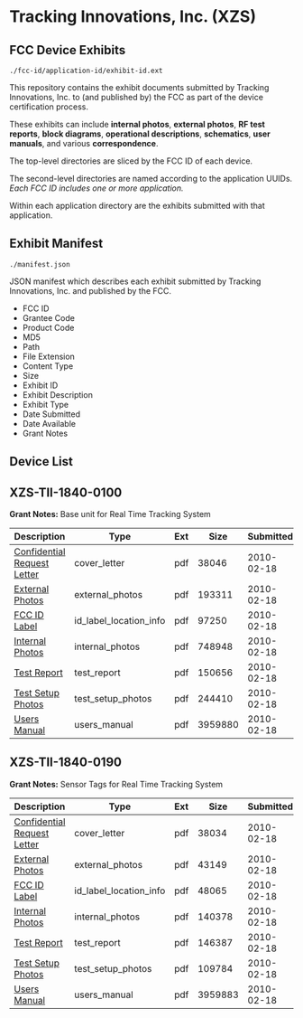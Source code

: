 # Tracking Innovations, Inc. (XZS)
## FCC Device Exhibits

```
./fcc-id/application-id/exhibit-id.ext
```

This repository contains the exhibit documents submitted by Tracking Innovations, Inc. to (and published by) the FCC as part of the device certification process.

These exhibits can include **internal photos**, **external photos**, **RF test reports**, **block diagrams**, **operational descriptions**, **schematics**, **user manuals**, and various **correspondence**.

The top-level directories are sliced by the FCC ID of each device.

The second-level directories are named according to the application UUIDs. *Each FCC ID includes one or more application.*

Within each application directory are the exhibits submitted with that application. 

## Exhibit Manifest

```
./manifest.json
```

JSON manifest which describes each exhibit submitted by Tracking Innovations, Inc. and published by the FCC.

- FCC ID
- Grantee Code
- Product Code
- MD5
- Path
- File Extension
- Content Type
- Size
- Exhibit ID
- Exhibit Description
- Exhibit Type
- Date Submitted
- Date Available
- Grant Notes

## Device List
## XZS-TII-1840-0100
**Grant Notes:** Base unit for Real Time Tracking System

| Description | Type | Ext | Size | Submitted | Available |
| ----------- | ---- | --- | ---- | --------- | --------- |
| [Confidential Request Letter](XZS-TII-1840-0100/b96bc4e7e7a809247e1ebaa141c16f7a/1242915.pdf) | cover_letter | pdf | 38046 | 2010-02-18 | 2010-02-18 |
| [External Photos](XZS-TII-1840-0100/b96bc4e7e7a809247e1ebaa141c16f7a/1242916.pdf) | external_photos | pdf | 193311 | 2010-02-18 | 2010-02-18 |
| [FCC ID Label](XZS-TII-1840-0100/b96bc4e7e7a809247e1ebaa141c16f7a/1242917.pdf) | id_label_location_info | pdf | 97250 | 2010-02-18 | 2010-02-18 |
| [Internal Photos](XZS-TII-1840-0100/b96bc4e7e7a809247e1ebaa141c16f7a/1242918.pdf) | internal_photos | pdf | 748948 | 2010-02-18 | 2010-02-18 |
| [Test Report](XZS-TII-1840-0100/b96bc4e7e7a809247e1ebaa141c16f7a/1242921.pdf) | test_report | pdf | 150656 | 2010-02-18 | 2010-02-18 |
| [Test Setup Photos](XZS-TII-1840-0100/b96bc4e7e7a809247e1ebaa141c16f7a/1242922.pdf) | test_setup_photos | pdf | 244410 | 2010-02-18 | 2010-02-18 |
| [Users Manual](XZS-TII-1840-0100/b96bc4e7e7a809247e1ebaa141c16f7a/1242923.pdf) | users_manual | pdf | 3959880 | 2010-02-18 | 2010-02-18 |
## XZS-TII-1840-0190
**Grant Notes:** Sensor Tags for Real Time Tracking System

| Description | Type | Ext | Size | Submitted | Available |
| ----------- | ---- | --- | ---- | --------- | --------- |
| [Confidential Request Letter](XZS-TII-1840-0190/adaa698839fa6733f7d710020ef8bcf9/1242950.pdf) | cover_letter | pdf | 38034 | 2010-02-18 | 2010-02-18 |
| [External Photos](XZS-TII-1840-0190/adaa698839fa6733f7d710020ef8bcf9/1242951.pdf) | external_photos | pdf | 43149 | 2010-02-18 | 2010-02-18 |
| [FCC ID Label](XZS-TII-1840-0190/adaa698839fa6733f7d710020ef8bcf9/1242952.pdf) | id_label_location_info | pdf | 48065 | 2010-02-18 | 2010-02-18 |
| [Internal Photos](XZS-TII-1840-0190/adaa698839fa6733f7d710020ef8bcf9/1242953.pdf) | internal_photos | pdf | 140378 | 2010-02-18 | 2010-02-18 |
| [Test Report](XZS-TII-1840-0190/adaa698839fa6733f7d710020ef8bcf9/1242956.pdf) | test_report | pdf | 146387 | 2010-02-18 | 2010-02-18 |
| [Test Setup Photos](XZS-TII-1840-0190/adaa698839fa6733f7d710020ef8bcf9/1242957.pdf) | test_setup_photos | pdf | 109784 | 2010-02-18 | 2010-02-18 |
| [Users Manual](XZS-TII-1840-0190/adaa698839fa6733f7d710020ef8bcf9/1242958.pdf) | users_manual | pdf | 3959883 | 2010-02-18 | 2010-02-18 |
